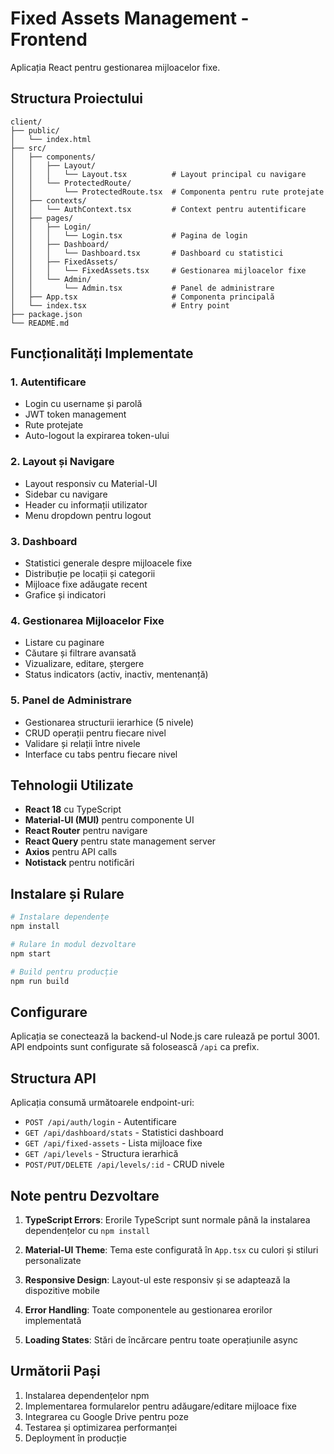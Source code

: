 # Fixed Assets Management - Frontend

Aplicația React pentru gestionarea mijloacelor fixe.

## Structura Proiectului

```
client/
├── public/
│   └── index.html
├── src/
│   ├── components/
│   │   ├── Layout/
│   │   │   └── Layout.tsx          # Layout principal cu navigare
│   │   └── ProtectedRoute/
│   │       └── ProtectedRoute.tsx  # Componenta pentru rute protejate
│   ├── contexts/
│   │   └── AuthContext.tsx         # Context pentru autentificare
│   ├── pages/
│   │   ├── Login/
│   │   │   └── Login.tsx           # Pagina de login
│   │   ├── Dashboard/
│   │   │   └── Dashboard.tsx       # Dashboard cu statistici
│   │   ├── FixedAssets/
│   │   │   └── FixedAssets.tsx     # Gestionarea mijloacelor fixe
│   │   └── Admin/
│   │       └── Admin.tsx           # Panel de administrare
│   ├── App.tsx                     # Componenta principală
│   └── index.tsx                   # Entry point
├── package.json
└── README.md
```

## Funcționalități Implementate

### 1. Autentificare
- Login cu username și parolă
- JWT token management
- Rute protejate
- Auto-logout la expirarea token-ului

### 2. Layout și Navigare
- Layout responsiv cu Material-UI
- Sidebar cu navigare
- Header cu informații utilizator
- Menu dropdown pentru logout

### 3. Dashboard
- Statistici generale despre mijloacele fixe
- Distribuție pe locații și categorii
- Mijloace fixe adăugate recent
- Grafice și indicatori

### 4. Gestionarea Mijloacelor Fixe
- Listare cu paginare
- Căutare și filtrare avansată
- Vizualizare, editare, ștergere
- Status indicators (activ, inactiv, mentenanță)

### 5. Panel de Administrare
- Gestionarea structurii ierarhice (5 nivele)
- CRUD operații pentru fiecare nivel
- Validare și relații între nivele
- Interface cu tabs pentru fiecare nivel

## Tehnologii Utilizate

- **React 18** cu TypeScript
- **Material-UI (MUI)** pentru componente UI
- **React Router** pentru navigare
- **React Query** pentru state management server
- **Axios** pentru API calls
- **Notistack** pentru notificări

## Instalare și Rulare

```bash
# Instalare dependențe
npm install

# Rulare în modul dezvoltare
npm start

# Build pentru producție
npm run build
```

## Configurare

Aplicația se conectează la backend-ul Node.js care rulează pe portul 3001. 
API endpoints sunt configurate să folosească `/api` ca prefix.

## Structura API

Aplicația consumă următoarele endpoint-uri:

- `POST /api/auth/login` - Autentificare
- `GET /api/dashboard/stats` - Statistici dashboard
- `GET /api/fixed-assets` - Lista mijloace fixe
- `GET /api/levels` - Structura ierarhică
- `POST/PUT/DELETE /api/levels/:id` - CRUD nivele

## Note pentru Dezvoltare

1. **TypeScript Errors**: Erorile TypeScript sunt normale până la instalarea dependențelor cu `npm install`

2. **Material-UI Theme**: Tema este configurată în `App.tsx` cu culori și stiluri personalizate

3. **Responsive Design**: Layout-ul este responsiv și se adaptează la dispozitive mobile

4. **Error Handling**: Toate componentele au gestionarea erorilor implementată

5. **Loading States**: Stări de încărcare pentru toate operațiunile async

## Următorii Pași

1. Instalarea dependențelor npm
2. Implementarea formularelor pentru adăugare/editare mijloace fixe
3. Integrarea cu Google Drive pentru poze
4. Testarea și optimizarea performanței
5. Deployment în producție